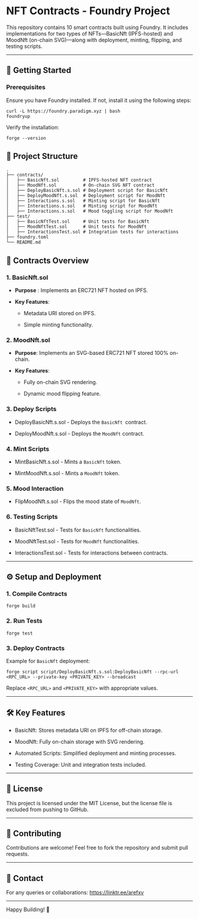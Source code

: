 # NFT Contracts - Foundry Project

This repository contains 10 smart contracts built using Foundry. It includes implementations for two types of NFTs—BasicNft (IPFS-hosted) and MoodNft (on-chain SVG)—along with deployment, minting, flipping, and testing scripts.

---

## 🚀 Getting Started


### Prerequisites

Ensure you have Foundry installed. If not, install it using the following steps:

```
curl -L https://foundry.paradigm.xyz | bash
foundryup
```

Verify the installation:

```
forge --version
```

## 📂 Project Structure

```
.
├── contracts/
│   ├── BasicNft.sol         # IPFS-hosted NFT contract
│   ├── MoodNft.sol          # On-chain SVG NFT contract
│   ├── DeployBasicNft.s.sol # Deployment script for BasicNft
│   ├── DeployMoodNft.s.sol  # Deployment script for MoodNft
│   ├── Interactions.s.sol   # Minting script for BasicNft
│   ├── Interactions.s.sol   # Minting script for MoodNft
│   ├── Interactions.s.sol   # Mood toggling script for MoodNft
├── test/
│   ├── BasicNftTest.sol     # Unit tests for BasicNft
│   ├── MoodNftTest.sol      # Unit tests for MoodNft
│   ├── InteractionsTest.sol # Integration tests for interactions
├── foundry.toml
└── README.md
```


## 📜 Contracts Overview

### 1. BasicNft.sol

* **Purpose** : Implements an ERC721 NFT hosted on IPFS.

* **Key Features**:

  * Metadata URI stored on IPFS.

  * Simple minting functionality.

### 2. MoodNft.sol

* **Purpose**: Implements an SVG-based ERC721 NFT stored 100% on-chain.

* **Key Features**:

  * Fully on-chain SVG rendering.

  * Dynamic mood flipping feature.

### 3. Deploy Scripts

* DeployBasicNft.s.sol - Deploys the `BasicNft `contract.

* DeployMoodNft.s.sol - Deploys the `MoodNft` contract.

### 4. Mint Scripts

* MintBasicNft.s.sol - Mints a `BasicNft` token.

* MintMoodNft.s.sol - Mints a `MoodNft` token.

### 5. Mood Interaction

* FlipMoodNft.s.sol - Flips the mood state of `MoodNft`.

### 6. Testing Scripts

* BasicNftTest.sol - Tests for `BasicNft` functionalities.

* MoodNftTest.sol - Tests for `MoodNft` functionalities.

* InteractionsTest.sol - Tests for interactions between contracts.

---

## ⚙️ Setup and Deployment



### 1. Compile Contracts
```
forge build
```
### 2. Run Tests
```
forge test
```
### 3. Deploy Contracts

Example for `BasicNft` deployment:
```
forge script script/DeployBasicNft.s.sol:DeployBasicNft --rpc-url <RPC_URL> --private-key <PRIVATE_KEY> --broadcast
```
Replace `<RPC_URL>` and `<PRIVATE_KEY>` with appropriate values.

---

## 🛠 Key Features

* BasicNft: Stores metadata URI on IPFS for off-chain storage.

* MoodNft: Fully on-chain storage with SVG rendering.

* Automated Scripts: Simplified deployment and minting processes.

* Testing Coverage: Unit and integration tests included.

---
## 📄 License

This project is licensed under the MIT License, but the license file is excluded from pushing to GitHub.

---

## 👥 Contributing

Contributions are welcome! Feel free to fork the repository and submit pull requests.

---

## 📧 Contact

For any queries or collaborations: 
https://linktr.ee/arefxv

---

Happy Building! 🚀